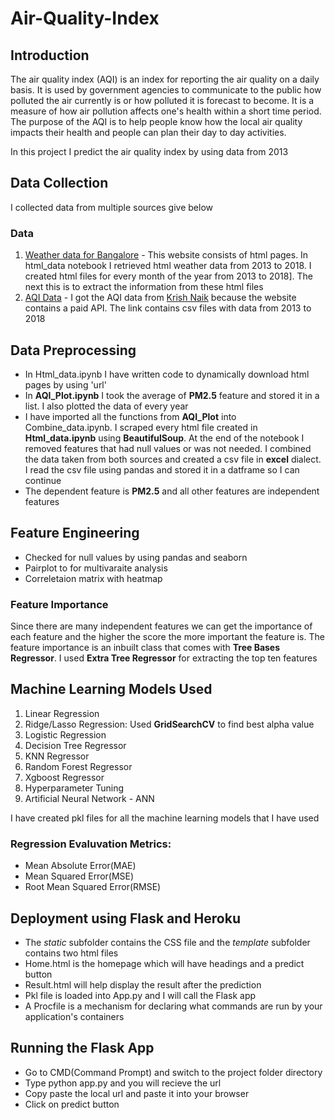 # Air-Quality-Index

## Introduction
The air quality index (AQI) is an index for reporting the air quality on a daily basis. It is used by government agencies to communicate to the public how polluted the air currently is or how polluted it is forecast to become. It is a measure of how air pollution affects one's health within a short time period. The purpose of the AQI is to help people know how the local air quality impacts their health and people can plan their day to day activities.

In this project I predict the air quality index by using data from 2013

## Data Collection
I collected data from multiple sources give below

### Data
1. [Weather data for Bangalore](https://en.tutiempo.net/climate/ws-432950.html) - This website consists of html pages. In html_data notebook I retrieved html weather data from 2013 to 2018. I created html files for every month of the year from 2013 to 2018]. The next this is to extract the information from these html files 
2. [AQI Data](https://openweathermap.org/) - I got the AQI data from [Krish Naik](https://github.com/krishnaik06/AQI-Project/tree/master/Data/AQI) because the website contains a paid API. The link contains csv files with data from 2013 to 2018

## Data Preprocessing
- In Html_data.ipynb I have written code to dynamically download html pages by using 'url'
- In **AQI_Plot.ipynb** I took the average of **PM2.5** feature and stored it in a list. I also plotted the data of every year
- I have imported all the functions from **AQI_Plot** into Combine_data.ipynb. I scraped every html file created in **Html_data.ipynb** using **BeautifulSoup**. At the end of the notebook I removed features that had null values or was not needed. I combined the data taken from both sources and created a csv file in **excel** dialect. I read the csv file using pandas and stored it in a datframe so I can continue
- The dependent feature is **PM2.5** and all other features are independent features


## Feature Engineering
- Checked for null values by using pandas and seaborn
- Pairplot to for multivaraite analysis
- Correletaion matrix with heatmap

### Feature Importance 
Since there are many independent features we can get the importance of each feature and the higher the score the more important the feature is. The feature importance is an inbuilt class that comes with **Tree Bases Regressor**. I used **Extra Tree Regressor** for extracting the top ten features

## Machine Learning Models Used 
1. Linear Regression
2. Ridge/Lasso Regression: Used **GridSearchCV** to find best alpha value
3. Logistic Regression
4. Decision Tree Regressor
5. KNN Regressor
6. Random Forest Regressor
7. Xgboost Regressor
8. Hyperparameter Tuning
9. Artificial Neural Network - ANN

I have created pkl files for all the machine learning models that I have used

### Regression Evaluvation Metrics: 
- Mean Absolute Error(MAE)
- Mean Squared Error(MSE)
- Root Mean Squared Error(RMSE)

## Deployment using Flask and Heroku
- The *static* subfolder contains the CSS file and the *template* subfolder contains two html files
- Home.html is the homepage which will have headings and a predict button
- Result.html will help display the result after the prediction
- Pkl file is loaded into App.py and I will call the Flask app 
- A Procfile is a mechanism for declaring what commands are run by your application's containers

## Running the Flask App
- Go to CMD(Command Prompt) and switch to the project folder directory
- Type python app.py and you will recieve the url
- Copy paste the local url and paste it into your browser
- Click on predict button

